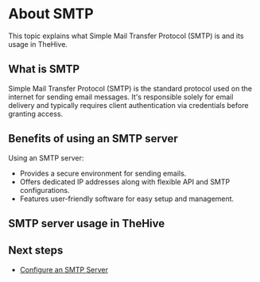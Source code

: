 # About SMTP

This topic explains what Simple Mail Transfer Protocol (SMTP) is and its usage in TheHive.

## What is SMTP

Simple Mail Transfer Protocol (SMTP) is the standard protocol used on the internet for sending email messages. It's responsible solely for email delivery and typically requires client authentication via credentials before granting access.

## Benefits of using an SMTP server

Using an SMTP server:

* Provides a secure environment for sending emails.
* Offers dedicated IP addresses along with flexible API and SMTP configurations.
* Features user-friendly software for easy setup and management.

## SMTP server usage in TheHive

<h2>Next steps</h2>

* [Configure an SMTP Server](configure-smtp-server.md)
